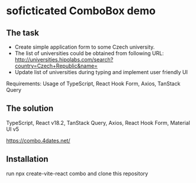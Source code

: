 # soficticated ComboBox demo

## The task

-   Create simple application form to some Czech university. 
-   The list of universities could be obtained from following URL:
    http://universities.hipolabs.com/search?country=Czech+Republic&name=
-   Update list of universities during typing and implement user friendly UI

Requirements: Usage of TypeScript, React Hook Form, Axios, TanStack Query

## The solution
TypeScript, React v18.2, TanStack Query, Axios, React Hook Form, Material UI v5

https://combo.4dates.net/

## Installation
run
npx create-vite-react combo
and clone this repository